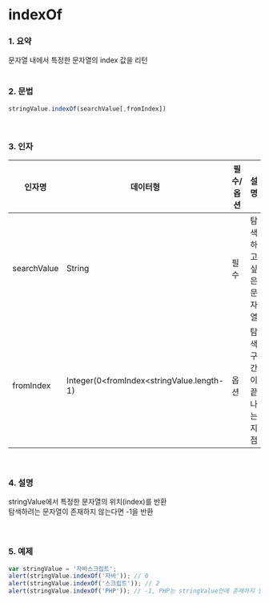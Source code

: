 # indexOf
### 1. 요약
문자열 내에서 특정한 문자열의 index 값을 리턴
<br /><br />

### 2. 문법
```javascript
stringValue.indexOf(searchValue[,fromIndex])
```
<br />

### 3. 인자
|인자명|데이터형|필수/옵션|설명|
|---|---|---|---|
|searchValue|String|필수|탐색하고 싶은 문자열|
|fromIndex|Integer(0<fromIndex<stringValue.length-1)|옵션|탐색구간이 끝나는 지점|
<br />

### 4. 설명
stringValue에서 특정한 문자열의 위치(index)를 반환  
탐색하려는 문자열이 존재하지 않는다면 -1을 반환  
<br /><br />

### 5. 예제
```javascript
var stringValue = '자바스크립트';
alert(stringValue.indexOf('자바')); // 0
alert(stringValue.indexOf('스크립트')); // 2
alert(stringValue.indexOf('PHP')); // -1, PHP는 stringValue안에 존재하지 않음
```
